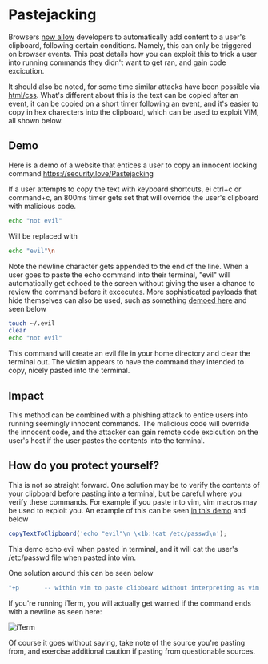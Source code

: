 # Pastejacking

Browsers [now allow](https://developer.mozilla.org/en-US/docs/Web/API/Document/execCommand) developers to automatically add content to a user's clipboard, following certain conditions. Namely, this can only be triggered on browser events. This post details how you can exploit this to trick a user into running commands they didn't want to get ran, and gain code excicution.

It should also be noted, for some time similar attacks have been possible via [html/css](https://thejh.net/misc/website-terminal-copy-paste). What's different about this is the text can be copied after an event, it can be copied on a short timer following an event, and it's easier to copy in hex charecters into the clipboard, which can be used to exploit VIM, all shown below.

## Demo

Here is a demo of a website that entices a user to copy an innocent looking command https://security.love/Pastejacking

If a user attempts to copy the text with keyboard shortcuts, ei ctrl+c or command+c, an 800ms timer gets set that will override the user's clipboard with malicious code. 

```bash
echo "not evil"
```

Will be replaced with

```bash
echo "evil"\n
```

Note the newline character gets appended to the end of the line. When a user goes to paste the echo command into their terminal, "evil" will automatically get echoed to the screen without giving the user a chance to review the command before it excecutes. More sophisticated payloads that hide themselves can also be used, such as something [demoed here](https://security.love/Pastejacking/index3.html) and seen below

```bash
touch ~/.evil
clear
echo "not evil"
```

This command will create an evil file in your home directory and clear the terminal out. The victim appears to have the command they intended to copy, nicely pasted into the terminal.


## Impact
This method can be combined with a phishing attack to entice users into running seemingly innocent commands. The malicious code will override the innocent code, and the attacker can gain remote code excicution on the user's host if the user pastes the contents into the terminal.

## How do you protect yourself?
This is not so straight forward. One solution may be to verify the contents of your clipboard before pasting into a terminal, but be careful where you verify these commands. For example if you paste into vim, vim macros may be used to exploit you. An example of this can be seen [in this demo](https://security.love/Pastejacking/index2.html) and below

```javascript
copyTextToClipboard('echo "evil"\n \x1b:!cat /etc/passwd\n');
```

This demo echo evil when pasted in terminal, and it will cat the user's /etc/passwd file when pasted into vim.

One solution around this can be seen below

```bash
"+p       -- within vim to paste clipboard without interpreting as vim command
```

If you're running iTerm, you will actually get warned if the command ends with a newline as seen here:

![iTerm](http://i.imgur.com/W8pweF1.png) 

Of course it goes without saying, take note of the source you're pasting from, and exercise additional caution if pasting from questionable sources.
